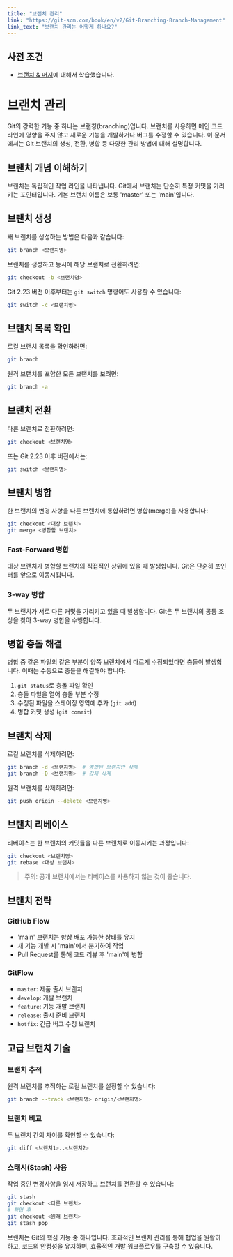 ```yaml
---
title: "브랜치 관리"
link: "https://git-scm.com/book/en/v2/Git-Branching-Branch-Management"
link_text: "브랜치 관리는 어떻게 하나요?"
---
```


## 사전 조건

- [브랜치 & 머지](https://git-scm.com/book/en/v2/Git-Branching-Basic-Branching-and-Merging)에 대해서 학습했습니다.

# 브랜치 관리

Git의 강력한 기능 중 하나는 브랜칭(branching)입니다. 브랜치를 사용하면 메인 코드라인에 영향을 주지 않고 새로운 기능을 개발하거나 버그를 수정할 수 있습니다. 이 문서에서는 Git 브랜치의 생성, 전환, 병합 등 다양한 관리 방법에 대해 설명합니다.

## 브랜치 개념 이해하기

브랜치는 독립적인 작업 라인을 나타냅니다. Git에서 브랜치는 단순히 특정 커밋을 가리키는 포인터입니다. 기본 브랜치 이름은 보통 'master' 또는 'main'입니다.

## 브랜치 생성

새 브랜치를 생성하는 방법은 다음과 같습니다:

```bash
git branch <브랜치명>
```

브랜치를 생성하고 동시에 해당 브랜치로 전환하려면:

```bash
git checkout -b <브랜치명>
```

Git 2.23 버전 이후부터는 `git switch` 명령어도 사용할 수 있습니다:

```bash
git switch -c <브랜치명>
```

## 브랜치 목록 확인

로컬 브랜치 목록을 확인하려면:

```bash
git branch
```

원격 브랜치를 포함한 모든 브랜치를 보려면:

```bash
git branch -a
```

## 브랜치 전환

다른 브랜치로 전환하려면:

```bash
git checkout <브랜치명>
```

또는 Git 2.23 이후 버전에서는:

```bash
git switch <브랜치명>
```

## 브랜치 병합

한 브랜치의 변경 사항을 다른 브랜치에 통합하려면 병합(merge)을 사용합니다:

```bash
git checkout <대상 브랜치>
git merge <병합할 브랜치>
```

### Fast-Forward 병합

대상 브랜치가 병합할 브랜치의 직접적인 상위에 있을 때 발생합니다. Git은 단순히 포인터를 앞으로 이동시킵니다.

### 3-way 병합

두 브랜치가 서로 다른 커밋을 가리키고 있을 때 발생합니다. Git은 두 브랜치의 공통 조상을 찾아 3-way 병합을 수행합니다.

## 병합 충돌 해결

병합 중 같은 파일의 같은 부분이 양쪽 브랜치에서 다르게 수정되었다면 충돌이 발생합니다. 이때는 수동으로 충돌을 해결해야 합니다:

1. `git status`로 충돌 파일 확인
2. 충돌 파일을 열어 충돌 부분 수정
3. 수정된 파일을 스테이징 영역에 추가 (`git add`)
4. 병합 커밋 생성 (`git commit`)

## 브랜치 삭제

로컬 브랜치를 삭제하려면:

```bash
git branch -d <브랜치명>  # 병합된 브랜치만 삭제
git branch -D <브랜치명>  # 강제 삭제
```

원격 브랜치를 삭제하려면:

```bash
git push origin --delete <브랜치명>
```

## 브랜치 리베이스

리베이스는 한 브랜치의 커밋들을 다른 브랜치로 이동시키는 과정입니다:

```bash
git checkout <브랜치명>
git rebase <대상 브랜치>
```

> 주의: 공개 브랜치에서는 리베이스를 사용하지 않는 것이 좋습니다.

## 브랜치 전략

### GitHub Flow

- 'main' 브랜치는 항상 배포 가능한 상태를 유지
- 새 기능 개발 시 'main'에서 분기하여 작업
- Pull Request를 통해 코드 리뷰 후 'main'에 병합

### GitFlow

- `master`: 제품 출시 브랜치
- `develop`: 개발 브랜치
- `feature`: 기능 개발 브랜치
- `release`: 출시 준비 브랜치
- `hotfix`: 긴급 버그 수정 브랜치

## 고급 브랜치 기술

### 브랜치 추적

원격 브랜치를 추적하는 로컬 브랜치를 설정할 수 있습니다:

```bash
git branch --track <브랜치명> origin/<브랜치명>
```

### 브랜치 비교

두 브랜치 간의 차이를 확인할 수 있습니다:

```bash
git diff <브랜치1>..<브랜치2>
```

### 스태시(Stash) 사용

작업 중인 변경사항을 임시 저장하고 브랜치를 전환할 수 있습니다:

```bash
git stash
git checkout <다른 브랜치>
# 작업 후
git checkout <원래 브랜치>
git stash pop
```

브랜치는 Git의 핵심 기능 중 하나입니다. 효과적인 브랜치 관리를 통해 협업을 원활히 하고, 코드의 안정성을 유지하며, 효율적인 개발 워크플로우를 구축할 수 있습니다.
